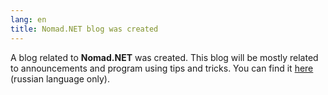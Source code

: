 ```yaml
---
lang: en
title: Nomad.NET blog was created
---
```

A blog related to **Nomad.NET** was created. This blog will be mostly related to announcements and program using tips and tricks. You can find it [here](https://nomad-net.blogspot.com/) (russian language only).
